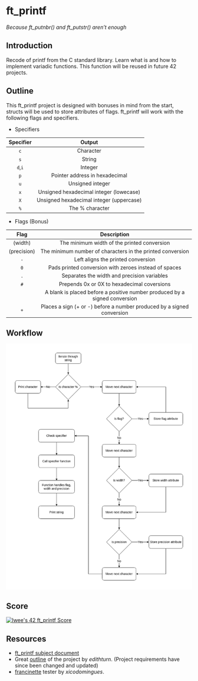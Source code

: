 # ft_printf
*Because ft_putnbr() and ft_putstr() aren’t enough*

## Introduction
Recode of printf from the C standard library. Learn what is and how to implement variadic functions. This function will be reused in future 42 projects.

## Outline
This ft_printf project is designed with bonuses in mind from the start, structs will be used to store attributes of flags. ft_printf will work with the following flags and specifiers.

* Specifiers

| Specifier | Output |
| :-------: | :---------: |
| ``c`` | Character |
| ``s`` | String |
| ``d``,``i`` | Integer |
| ``p`` | Pointer address in hexadecimal |
| ``u`` | Unsigned integer |
| ``x`` | Unsigned hexadecimal integer (lowecase) |
| ``X`` | Unsigned hexadecimal integer (uppercase) |
| ``%`` | The % character |

* Flags (Bonus)

| Flag | Description |
| :--: | :---------: |
| (width) | The minimum width of the printed conversion |
| (precision) | The minimum number of characters in the printed conversion |
| ``-`` | Left aligns the printed conversion |
| ``0`` | Pads printed conversion with zeroes instead of spaces |
| ``.`` | Separates the width and precision variables |
| ``#`` | Prepends 0x or 0X to hexadecimal coversions |
| `` `` | A blank is placed before a positive number produced by a signed conversion |
| ``+`` | Places a sign (+ or -) before a number produced by a signed conversion|

## Workflow
![ft_printf workflow](https://github.com/fractalfeeling/uploads/blob/b8a0ae2dcb7dfbae58886c5fcea18d41767acaa2/images/ft_printf_workflow.png)

## Score
[![lwee's 42 ft_printf Score](https://badge42.vercel.app/api/v2/cl5pppwsq001109mdiigy33za/project/2565622)](https://github.com/JaeSeoKim/badge42)

## Resources
* [ft_printf subject document](https://github.com/fractalfeeling/uploads/blob/706153dcc01349465c865a07985236d4a7bbe354/docs/ft_printf.pdf)
* Great [outline](https://github.com/edithturn/42-silicon-valley-ft-printf) of the project by *edithturn*. (Project requirements have since been changed and updated)
* [francinette](https://github.com/xicodomingues/francinette) tester by *xicodomingues*.
